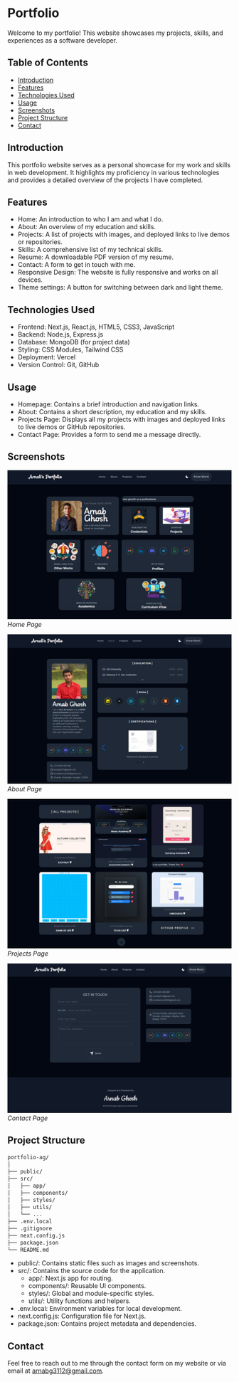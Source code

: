 # Portfolio

Welcome to my portfolio! This website showcases my projects, skills, and experiences as a software developer.

## Table of Contents

- [Introduction](#introduction)
- [Features](#features)
- [Technologies Used](#technologies-used)
- [Usage](#usage)
- [Screenshots](#screenshots)
- [Project Structure](#project-structure)
- [Contact](#contact)

## Introduction

This portfolio website serves as a personal showcase for my work and skills in web development. It highlights my proficiency in various technologies and provides a detailed overview of the projects I have completed.

## Features

- Home: An introduction to who I am and what I do.
- About: An overview of my education and skills.
- Projects: A list of projects with images, and deployed links to live demos or repositories.
- Skills: A comprehensive list of my technical skills.
- Resume: A downloadable PDF version of my resume.
- Contact: A form to get in touch with me.
- Responsive Design: The website is fully responsive and works on all devices.
- Theme settings: A button for switching between dark and light theme.

## Technologies Used

- Frontend: Next.js, React.js, HTML5, CSS3, JavaScript
- Backend: Node.js, Express.js
- Database: MongoDB (for project data)
- Styling: CSS Modules, Tailwind CSS
- Deployment: Vercel
- Version Control: Git, GitHub

## Usage

- Homepage: Contains a brief introduction and navigation links.
- About: Contains a short description, my education and my skills.
- Projects Page: Displays all my projects with images and deployed links to live demos or GitHub repositories.
- Contact Page: Provides a form to send me a message directly.

## Screenshots

![Home Page](./public/portfolio.png)
_Home Page_

![About Page](./public/about.png)
_About Page_

![Projects Page](./public/project.png)
_Projects Page_

![Contact Page](./public/contact.png)
_Contact Page_

## Project Structure

```
portfolio-ag/
│
├── public/
├── src/
│   ├── app/
│   ├── components/
│   ├── styles/
│   ├── utils/
│   └── ...
├── .env.local
├── .gitignore
├── next.config.js
├── package.json
└── README.md
```

- public/: Contains static files such as images and screenshots.
- src/: Contains the source code for the application.
  - app/: Next.js app for routing.
  - components/: Reusable UI components.
  - styles/: Global and module-specific styles.
  - utils/: Utility functions and helpers.
- .env.local: Environment variables for local development.
- next.config.js: Configuration file for Next.js.
- package.json: Contains project metadata and dependencies.

## Contact

Feel free to reach out to me through the contact form on my website or via email at [arnabg3112@gmail.com](mailto:arnabg3112@gmail.com).
